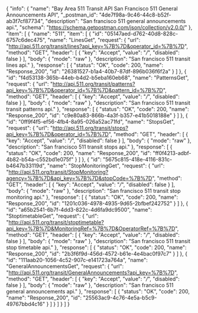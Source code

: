 {
  "info": {
    "name": "Bay Area 511 Transit API San Francisco 511 General Announcements API",
    "_postman_id": "4de7f98a-9c46-44c8-b52f-ab3f7cf87734",
    "description": "San francisco 511 general announcements api.",
    "schema": "https://schema.getpostman.com/json/collection/v2.0.0/"
  },
  "item": [
    {
      "name": "511",
      "item": [
        {
          "id": "05147aed-d762-40d8-828c-6757c6dec475",
          "name": "LinesGet",
          "request": {
            "url": "http://api.511.org/transit/lines?api_key=%7B%7D&operator_id=%7B%7D",
            "method": "GET",
            "header": [
              {
                "key": "Accept",
                "value": "*/*",
                "disabled": false
              }
            ],
            "body": {
              "mode": "raw"
            },
            "description": "San francisco 511 transit lines api."
          },
          "response": [
            {
              "status": "OK",
              "code": 200,
              "name": "Response_200",
              "id": "26381527-b1a4-40b7-87df-896b036f6f2a"
            }
          ]
        },
        {
          "id": "f4d53138-365b-44eb-b4d2-b5eba160eb68",
          "name": "PatternsGet",
          "request": {
            "url": "http://api.511.org/transit/patterns?api_key=%7B%7D&operator_id=%7B%7D&pattern_id=%7B%7D",
            "method": "GET",
            "header": [
              {
                "key": "Accept",
                "value": "*/*",
                "disabled": false
              }
            ],
            "body": {
              "mode": "raw"
            },
            "description": "San francisco 511 transit transit patterns api."
          },
          "response": [
            {
              "status": "OK",
              "code": 200,
              "name": "Response_200",
              "id": "c9e80a83-866b-4a3f-b357-e41b5018188e"
            }
          ]
        },
        {
          "id": "0ff9f4f5-ef56-4fb4-8a95-026a52ac71fd",
          "name": "StopsGet",
          "request": {
            "url": "http://api.511.org/transit/stops?api_key=%7B%7D&operator_id=%7B%7D",
            "method": "GET",
            "header": [
              {
                "key": "Accept",
                "value": "*/*",
                "disabled": false
              }
            ],
            "body": {
              "mode": "raw"
            },
            "description": "San francisco 511 transit stops api."
          },
          "response": [
            {
              "status": "OK",
              "code": 200,
              "name": "Response_200",
              "id": "ff0f4213-adbf-4b82-b54a-c552bd1e075f"
            }
          ]
        },
        {
          "id": "5675c815-418e-4116-831c-b4647b33119d",
          "name": "StopMonitoringGet",
          "request": {
            "url": "http://api.511.org/transit/StopMonitoring?agency=%7B%7D&api_key=%7B%7D&stopCode=%7B%7D",
            "method": "GET",
            "header": [
              {
                "key": "Accept",
                "value": "*/*",
                "disabled": false
              }
            ],
            "body": {
              "mode": "raw"
            },
            "description": "San francisco 511 transit stop monitoring api."
          },
          "response": [
            {
              "status": "OK",
              "code": 200,
              "name": "Response_200",
              "id": "1201c036-4978-4935-9d65-2bfbef242752"
            }
          ]
        },
        {
          "id": "a65b2541-6b7f-4dd3-822c-4d6fa9dc9500",
          "name": "StoptimetableGet",
          "request": {
            "url": "http://api.511.org/transit/stoptimetable?api_key=%7B%7D&MonitoringRef=%7B%7D&OperatorRef=%7B%7D",
            "method": "GET",
            "header": [
              {
                "key": "Accept",
                "value": "*/*",
                "disabled": false
              }
            ],
            "body": {
              "mode": "raw"
            },
            "description": "San francisco 511 transit stop timetable api."
          },
          "response": [
            {
              "status": "OK",
              "code": 200,
              "name": "Response_200",
              "id": "2b3f6f9d-456d-4572-b61e-4e4bac0f97c7"
            }
          ]
        },
        {
          "id": "111aab20-1056-4c52-907c-e141723a764a",
          "name": "GeneralAnnouncementsGet",
          "request": {
            "url": "http://api.511.org/transit/GeneralAnnouncements?api_key=%7B%7D",
            "method": "GET",
            "header": [
              {
                "key": "Accept",
                "value": "*/*",
                "disabled": false
              }
            ],
            "body": {
              "mode": "raw"
            },
            "description": "San francisco 511 general announcements api."
          },
          "response": [
            {
              "status": "OK",
              "code": 200,
              "name": "Response_200",
              "id": "25563ac9-4c76-4e5a-b5c9-49767bbd4c16"
            }
          ]
        }
      ]
    }
  ]
}